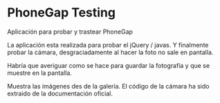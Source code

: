 # PhoneGap Testing
Aplicación para probar y trastear PhoneGap

La aplicación esta realizada para probar el jQuery / javas. Y finalmente probar la cámara, desgraciadamente al hacer la foto no sale en pantalla.

Habría que averiguar como se hace para guardar la fotografía y que se muestre en la pantalla.

Muestra las imágenes des de la galería. El código de la cámara ha sido extraido de la documentación oficial.